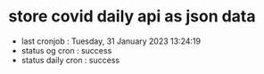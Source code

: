 # store covid daily api as json data

- last cronjob : Tuesday, 31 January 2023 13:24:19
- status og cron : success
- status daily cron : success
      
      